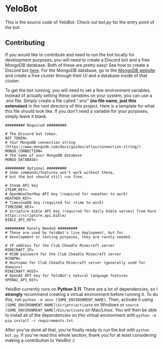 # YeloBot

This is the source code of YeloBot. Check out bot.py for the entry point of the bot.

## Contributing

If you would like to contribute and need to run the bot locally for development purposes, you will need to create a Discord bot and a free MongoDB database. Both of these are pretty easy! See how to create a Discord bot [here](https://discord.com/developers/docs/getting-started). For the MongoDB database, go to the [MongoDB website](https://www.mongodb.com/) and create a free cluster through their UI and a database inside of that cluster.

To get the bot running, you will need to set a few environment variables. Instead of actually setting these variables on your system, you can use a .env file. Simply create a file called ".env" **(no file name, just this extension)** in the root directory of this project. Here is a template for what this file should look like. If you don't need a variable for your purposes, simply leave it blank.

```
######### Required #########

# The Discord bot token.
BOT_TOKEN=
# Your MongoDB connection string (https://www.mongodb.com/docs/guides/atlas/connection-string/)
MONGO_CONNECTION=
# The name of your MongoDB database
MONGO_DATABASE=

######### Optional #########
# Some commands/features won't work without these,
# but the bot should still run fine.

# Steam API key
STEAM_KEY=
# OpenWeatherMap API key (required for +weather to work)
WEATHER_KEY=
# TimezoneDB key (required for +time to work)
TIMEZONE_KEY=
# Scripture bible API key (required for daily bible verses) from here https://scripture.api.bible/
BIBLE_API_KEY=

######### Rarely Needed #########
# These are used by YeloBot's live deployment, but for
# development or testing purposes, they are rarely needed.

# IP address for the Club Cheadle Minecraft server
MINECRAFT_IP=
# RCON password for the Club Cheadle Minecraft server
RCONPW=
# Hostname for Club Cheadle Minecraft server (generally used for domains)
MINECRAFT_HOST=
# OpenAI API key for YeloBot's natural language features
OPENAI_API_KEY=
```

YeloBot currently runs on **Python 3.11**. There are a lot of dependencies, so I **strongly** recommend creating a virtual environment before running it. To do this, run `python -m venv [SOME_ENVIRONMENT_NAME]`. Then, activate it using `[SOME_ENVIRONMENT_NAME]\Scripts\activate` on Windows or `source [SOME_ENVIRONMENT_NAME]/bin/activate` on Mac/Linux. You will then be able to install all of the dependencies on this virtual environment with `python -m pip install -r requirements.txt`.

After you've done all that, you're finally ready to run the bot with `python bot.py`. If you've read this whole section, thank you for at least considering making a contribution to YeloBot :)